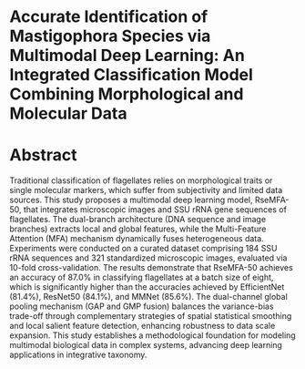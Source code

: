 

# Accurate Identification of Mastigophora Species via Multimodal Deep Learning: An Integrated Classification Model Combining Morphological and Molecular Data


# Abstract
Traditional classification of flagellates relies on morphological traits or single molecular markers, which suffer from subjectivity and limited data sources. This study proposes a multimodal deep learning model, RseMFA-50, that integrates microscopic images and SSU rRNA gene sequences of flagellates. The dual-branch architecture (DNA sequence and image branches) extracts local and global features, while the Multi-Feature Attention (MFA) mechanism dynamically fuses heterogeneous data. Experiments were conducted on a curated dataset comprising 184 SSU rRNA sequences and 321 standardized microscopic images, evaluated via 10-fold cross-validation. The results demonstrate that RseMFA-50 achieves an accuracy of 87.0% in classifying flagellates at a batch size of eight, which is significantly higher than the accuracies achieved by EfficientNet (81.4%), ResNet50 (84.1%), and MMNet (85.6%).  The dual-channel global pooling mechanism (GAP and GMP fusion) balances the variance-bias trade-off through complementary strategies of spatial statistical smoothing and local salient feature detection, enhancing robustness to data scale expansion. This study establishes a methodological foundation for modeling multimodal biological data in complex systems, advancing deep learning applications in integrative taxonomy.
